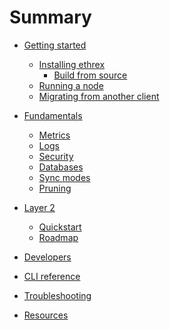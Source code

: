 # Summary

- [Getting started]()
  - [Installing ethrex]()
    - [Build from source]()
  - [Running a node]()
  - [Migrating from another client]()

- [Fundamentals]()
  - [Metrics]()
  - [Logs]()
  - [Security]()
  - [Databases]()
  - [Sync modes]()
  - [Pruning]()

- [Layer 2]()
  - [Quickstart]()
  - [Roadmap](./l2/roadmap.md)

- [Developers]()

- [CLI reference]()
- [Troubleshooting]()
- [Resources]()
